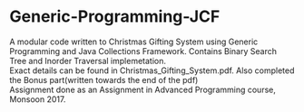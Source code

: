 # Generic-Programming-JCF  
A modular code written to Christmas Gifting System using Generic Programming and Java Collections Framework. Contains Binary Search Tree and Inorder Traversal implemetation.  
Exact details can be found in Christmas_Gifting_System.pdf. Also completed the Bonus part(written towards the end of the pdf)  
Assignment done as an Assignment in Advanced Programming course, Monsoon 2017.  
